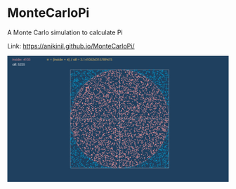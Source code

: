 # MonteCarloPi
A Monte Carlo simulation to calculate Pi

Link: https://anikinil.github.io/MonteCarloPi/


![alt text](Screenshots/example.jpg?raw=true "MonteCarloPi - Example Screenshot")
